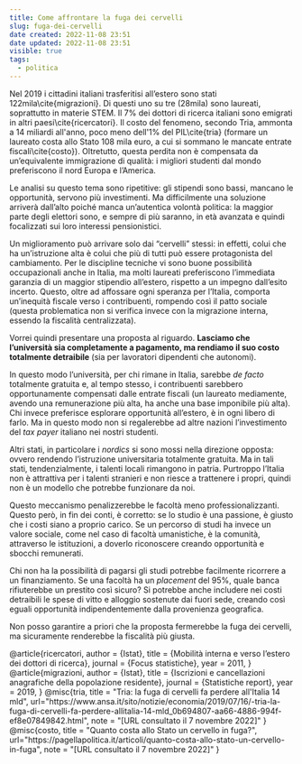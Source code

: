 ```yaml
---
title: Come affrontare la fuga dei cervelli
slug: fuga-dei-cervelli
date created: 2022-11-08 23:51
date updated: 2022-11-08 23:51
visible: true
tags:
  - politica
---
```


Nel 2019 i cittadini italiani trasferitisi all’estero sono stati 122mila\cite{migrazioni}. Di questi uno su tre (28mila) sono laureati, soprattutto in materie STEM. Il 7% dei dottori di ricerca italiani sono emigrati in altri paesi\cite{ricercatori}. Il costo del fenomeno, secondo Tria, ammonta a 14 miliardi all'anno, poco meno dell'1% del PIL\cite{tria} (formare un laureato costa allo Stato 108 mila euro, a cui si sommano le mancate entrate fiscali\cite{costo}). Oltretutto, questa perdita non è compensata da un’equivalente immigrazione di qualità: i migliori studenti dal mondo preferiscono il nord Europa e l’America.

Le analisi su questo tema sono ripetitive: gli stipendi sono bassi, mancano le opportunità, servono più investimenti. Ma difficilmente una soluzione arriverà dall’alto poiché manca un’autentica volontà politica: la maggior parte degli elettori sono, e sempre di più saranno, in età avanzata e quindi focalizzati sui loro interessi pensionistici.

Un miglioramento può arrivare solo dai “cervelli” stessi: in effetti, colui che ha un’istruzione alta è colui che più di tutti può essere protagonista del cambiamento. Per le discipline tecniche vi sono buone possibilità occupazionali anche in Italia, ma molti laureati preferiscono l’immediata garanzia di un maggior stipendio all’estero, rispetto a un impegno dall’esito incerto. Questo, oltre ad affossare ogni speranza per l’Italia, comporta un’inequità fiscale verso i contribuenti, rompendo così il patto sociale (questa problematica non si verifica invece con la migrazione interna, essendo la fiscalità centralizzata).

Vorrei quindi presentare una proposta al riguardo. **Lasciamo che l’università sia completamente a pagamento, ma rendiamo il suo costo totalmente detraibile** (sia per lavoratori dipendenti che autonomi).

In questo modo l’università, per chi rimane in Italia, sarebbe _de facto_ totalmente gratuita e, al tempo stesso, i contribuenti sarebbero opportunamente compensati dalle entrate fiscali (un laureato mediamente, avendo una remunerazione più alta, ha anche una base imponibile più alta). Chi invece preferisce esplorare opportunità all’estero, è in ogni libero di farlo. Ma in questo modo non si regalerebbe ad altre nazioni l’investimento del _tax payer_ italiano nei nostri studenti.

Altri stati, in particolare i _nordics_ si sono mossi nella direzione opposta: ovvero rendendo l’istruzione universitaria totalmente gratuita. Ma in tali stati, tendenzialmente, i talenti locali rimangono in patria. Purtroppo l’Italia non è attrattiva per i talenti stranieri e non riesce a trattenere i propri, quindi non è un modello che potrebbe funzionare da noi.

Questo meccanismo penalizzerebbe le facoltà meno professionalizzanti. Questo però, in fin dei conti, è corretto: se lo studio è una passione, è giusto che i costi siano a proprio carico. Se un percorso di studi ha invece un valore sociale, come nel caso di facoltà umanistiche, è la comunità, attraverso le istituzioni, a doverlo riconoscere creando opportunità e sbocchi remunerati.

Chi non ha la possibilità di pagarsi gli studi potrebbe facilmente ricorrere a un finanziamento. Se una facoltà ha un _placement_ del 95%, quale banca rifiuterebbe un prestito così sicuro? Si potrebbe anche includere nei costi detraibili le spese di vitto e alloggio sostenute dai fuori sede, creando così eguali opportunità indipendentemente dalla provenienza geografica.

Non posso garantire a priori che la proposta fermerebbe la fuga dei cervelli, ma sicuramente renderebbe la fiscalità più giusta.

<bibliography>
@article{ricercatori,
  author  = {Istat}, 
  title   = {Mobilità interna e verso l’estero dei dottori di ricerca},
  journal = {Focus statistiche},
  year    = 2011,
}
@article{migrazioni,
  author  = {Istat}, 
  title   = {Iscrizioni e cancellazioni anagrafiche della popolazione residente},
  journal = {Statistiche report},
  year    = 2019,
}
@misc{tria,
   title = "Tria: la fuga di cervelli fa perdere all'Italia 14 mld",
   url="https://www.ansa.it/sito/notizie/economia/2019/07/16/-tria-la-fuga-di-cervelli-fa-perdere-allitalia-14-mld_0b694807-aa66-4886-994f-ef8e07849842.html",
   note = "[URL consultato il 7 novembre 2022]"
}
@misc{costo,
   title = "Quanto costa allo Stato un cervello in fuga?",
   url="https://pagellapolitica.it/articoli/quanto-costa-allo-stato-un-cervello-in-fuga",
   note = "[URL consultato il 7 novembre 2022]"
}
<bibliography>
